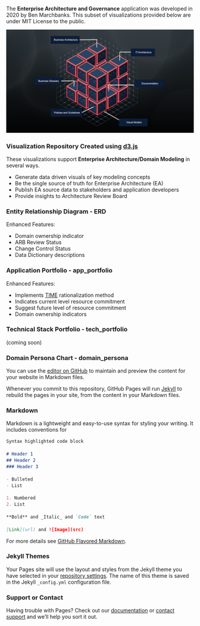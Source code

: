 The **Enterprise Architecture and Governance** application was developed in 2020 by Ben Marchbanks.
This subset of visualizations provided below are under MIT License to the public.

![Image](/docs/assets/img/eag.png)

### Visualization Repository Created using [d3.js](https://d3js.org)

These visualizations support **Enterprise Architecture/Domain Modeling** in several ways.
- Generate data driven visuals of key modeling concepts
- Be the single source of truth for Enterprise Architecture (EA)
- Publish EA source data to stakeholders and application developers
- Provide insights to Architecture Review Board



### Entity Relationship Diagram - ERD
Enhanced Features:
- Domain ownership indicator
- ARB Review Status
- Change Control Status
- Data Dictionary descriptions

### Application Portfolio - app_portfolio
Enhanced Features:
- Implements [TIME](https://blog.planview.com/driving-transparency-time-analysis-apm/) rationalization method
- Indicates current level resource commitment
- Suggest future level of resource commitment
- Domain ownership indicators

### Technical Stack Portfolio - tech_portfolio
(coming soon)

### Domain Persona Chart - domain_persona

You can use the [editor on GitHub](https://github.com/alQemist/EAGIR/edit/gh-pages/index.md) to maintain and preview the content for your website in Markdown files.

Whenever you commit to this repository, GitHub Pages will run [Jekyll](https://jekyllrb.com/) to rebuild the pages in your site, from the content in your Markdown files.

### Markdown

Markdown is a lightweight and easy-to-use syntax for styling your writing. It includes conventions for

```markdown
Syntax highlighted code block

# Header 1
## Header 2
### Header 3

- Bulleted
- List

1. Numbered
2. List

**Bold** and _Italic_ and `Code` text

[Link](url) and ![Image](src)
```

For more details see [GitHub Flavored Markdown](https://guides.github.com/features/mastering-markdown/).

### Jekyll Themes

Your Pages site will use the layout and styles from the Jekyll theme you have selected in your [repository settings](https://github.com/alQemist/EAGIR/settings/pages). The name of this theme is saved in the Jekyll `_config.yml` configuration file.

### Support or Contact

Having trouble with Pages? Check out our [documentation](https://docs.github.com/categories/github-pages-basics/) or [contact support](https://support.github.com/contact) and we’ll help you sort it out.

